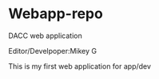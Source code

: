 # Webapp-repo
DACC web application

Editor/Develpoper:Mikey G

This is my first web application for app/dev
